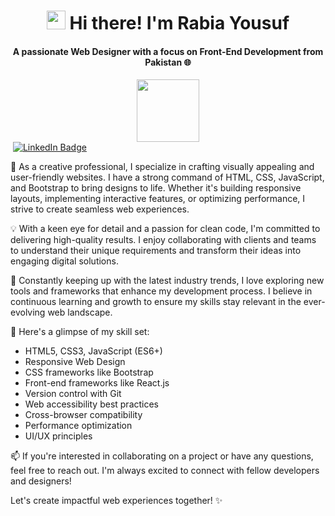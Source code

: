 <h1 align="center">
  <img src="https://media.giphy.com/media/hvRJCLFzcasrR4ia7z/giphy.gif" width="30px"/>
  Hi there! I'm Rabia Yousuf
</h1>   
<h4 align="center">
  A passionate Web Designer with a focus on Front-End Development from Pakistan  🌐
</h4>
                                            
<div id="header" align="center">
  <img src="https://media.giphy.com/media/M9gbBd9nbDrOTu1Mqx/giphy.gif" width="100"/>
</div>

<div id="badges">
  <img src="https://komarev.com/ghpvc/?username=rabiayousuf187&style=flat-square&color=blue" alt=""/>
  <a href="https://www.linkedin.com/mwlite/in/rabia-yousuf-b17862185">
    <img src="https://img.shields.io/badge/LinkedIn-blue?style=for-the-badge&logo=linkedin&logoColor=white" alt="LinkedIn Badge"/>
  </a>
</div>

🎨 As a creative professional, I specialize in crafting visually appealing and user-friendly websites. I have a strong command of HTML, CSS, JavaScript, and Bootstrap to bring designs to life. Whether it's building responsive layouts, implementing interactive features, or optimizing performance, I strive to create seamless web experiences.

💡 With a keen eye for detail and a passion for clean code, I'm committed to delivering high-quality results. I enjoy collaborating with clients and teams to understand their unique requirements and transform their ideas into engaging digital solutions.

🚀 Constantly keeping up with the latest industry trends, I love exploring new tools and frameworks that enhance my development process. I believe in continuous learning and growth to ensure my skills stay relevant in the ever-evolving web landscape.

🌟 Here's a glimpse of my skill set:
- HTML5, CSS3, JavaScript (ES6+)
- Responsive Web Design
- CSS frameworks like Bootstrap
- Front-end frameworks like React.js
- Version control with Git
- Web accessibility best practices
- Cross-browser compatibility
- Performance optimization
- UI/UX principles

📫 If you're interested in collaborating on a project or have any questions, feel free to reach out. I'm always excited to connect with fellow developers and designers!

Let's create impactful web experiences together! ✨
